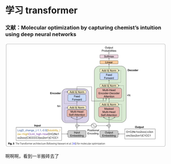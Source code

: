 # 学习 transformer

### 文献：Molecular optimization by capturing chemist’s intuition using deep neural networks

![alt text](image.png)

啊啊啊，看到一半搬砖去了

